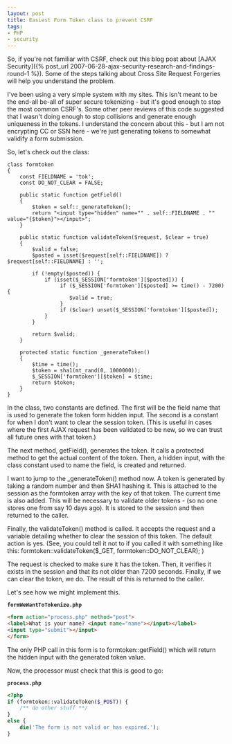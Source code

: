 ```yaml
---
layout: post
title: Easiest Form Token class to prevent CSRF
tags:
- PHP
- security
---
```


So, if you're not familiar with CSRF, check out this blog post about [AJAX Security]({% post_url 2007-06-28-ajax-security-research-and-findings-round-1 %}).  Some of the steps talking about Cross Site Request Forgeries will help you understand the problem.

I've been using a very simple system with my sites.  This isn't meant to be the end-all be-all of super secure tokenizing - but it's good enough to stop the most common CSRF's.  Some other peer reviews of this code suggested that I wasn't doing enough to stop collisions and generate enough uniqueness in the tokens.  I understand the concern about this - but I am not encrypting CC or SSN here - we're just generating tokens to somewhat validify a form submission.

So, let's check out the class:

```php?start_inline=1
class formtoken
{
    const FIELDNAME = 'tok';
    const DO_NOT_CLEAR = FALSE;

    public static function getField()
    {
        $token = self::_generateToken();
        return "<input type="hidden" name="" . self::FIELDNAME . "" value="{$token}"></input>";
    }

    public static function validateToken($request, $clear = true)
    {
        $valid = false;
        $posted = isset($request[self::FIELDNAME]) ? $request[self::FIELDNAME] : '';

        if (!empty($posted)) {
            if (isset($_SESSION['formtoken'][$posted])) {
                 if ($_SESSION['formtoken'][$posted] >= time() - 7200) {
                    $valid = true;
                 }
                 if ($clear) unset($_SESSION['formtoken'][$posted]);
            }
        }

        return $valid;
    }

    protected static function _generateToken()
    {
        $time = time();
        $token = sha1(mt_rand(0, 1000000));
        $_SESSION['formtoken'][$token] = $time;
        return $token;
    }
}
```

In the class, two constants are defined.  The first will be the field name that is used to generate the token form hidden input.  The second is a constant for when I don't want to clear the session token.  (This is useful in cases where the first AJAX request has been validated to be new, so we can trust all future ones with that token.)

The next method, getField(), generates the token.  It calls a protected method to get the actual content of the token.  Then, a hidden input, with the class constant used to name the field, is created and returned.

I want to jump to the _generateToken() method now.  A token is generated by taking a random number and then SHA1 hashing it.  This is attached to the session as the formtoken array with the key of that token.  The current time is also added.  This will be necessary to validate older tokens - (so no one stores one from say 10 days ago).  It is stored to the session and then returned to the caller.

Finally, the validateToken() method is called.  It accepts the request and a variable detailing whether to clear the session of this token.  The default action is yes.  (See, you could tell it not to if you called it with something like this: formtoken::validateToken($_GET, formtoken::DO_NOT_CLEAR); )

The request is checked to make sure it has the token.  Then, it verifies it exists in the session and that its not older than 7200 seconds.  Finally, if we can clear the token, we do.  The result of this is returned to the caller.

Let's see how we might implement this.

**`formWeWantToTokenize.php`**
```html
<form action="process.php" method="post">
<label>What is your name? <input name="name"></input></label>
<input type="submit"></input>
</form>
```

The only PHP call in this form is to formtoken::getField() which will return the hidden input with the generated token value.

Now, the processor must check that this is good to go:

**`process.php`**
```php
<?php
if (formtoken::validateToken($_POST)) {
    /** do other stuff **/
}
else {
    die('The form is not valid or has expired.');
}
```
